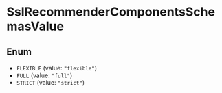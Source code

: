 # SslRecommenderComponentsSchemasValue

## Enum

* `FLEXIBLE` (value: `"flexible"`)
* `FULL` (value: `"full"`)
* `STRICT` (value: `"strict"`)
